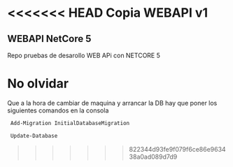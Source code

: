 <<<<<<< HEAD
Copia WEBAPI v1
=======
## WEBAPI **NetCore 5**

Repo pruebas de desarollo WEB APi con NETCORE 5
# No olvidar 

Que a la hora de cambiar de maquina y arrancar la DB hay que poner los siguientes comandos en la consola 

```sh
 Add-Migration InitialDatabaseMigration
```

```sh
 Update-Database
```
>>>>>>> 822344d93fe9f079f6ce86e963438a0ad089d7d9
